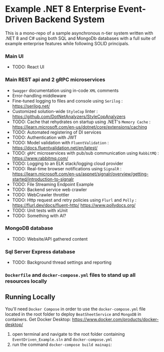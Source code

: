 # Example .NET 8 Enterprise Event-Driven Backend System
This is a mono-repo of a sample asynchronous n-tier system written with .NET 8 and C# using both SQL and MongoDb databases with a full suite of example enterprise features while following SOLID principals.

### Main UI
  - TODO: React UI

### Main REST api and 2 gRPC microservices
  - `Swagger` documentation using in-code `XML` comments
  - Error-handling middleware
  - Fine-tuned logging to files and console using `Serilog` : https://serilog.net/
  - Customized solution-wide `StyleCop` linter : https://github.com/DotNetAnalyzers/StyleCopAnalyzers
  - TODO: Cache that rehydrates on startup using .NET's `Memory Cache` : https://learn.microsoft.com/en-us/dotnet/core/extensions/caching  
  - TODO: Automated registering of DI services
  - TODO: Authentication with JWT
  - TODO: Model validation with `FluentValidation` : https://docs.fluentvalidation.net/en/latest/
  - TODO: `gRPC` microservices with pub/sub communication using `RabbitMQ` : https://www.rabbitmq.com/ 
  - TODO: Logging to an ELK stack/logging cloud provider
  - TODO: Real-time browser notifications using `SignalR` : https://learn.microsoft.com/en-us/aspnet/signalr/overview/getting-started/introduction-to-signalr 
  - TODO: File Streaming Endpoint Example
  - TODO: Backend service web crawler
  - TODO: WebCrawler throttler
  - TODO: Http request and retry policies using `Flurl` and `Polly` : https://flurl.dev/docs/fluent-http/ https://www.pollydocs.org/
  - TODO: Unit tests with xUnit
  - TODO: Something with AI?

### MongoDB database 
  - TODO: Website/API gathered content

### Sql Server Express database
  - TODO: Background thread settings and reporting 

### `Dockerfile` and `docker-compose.yml` files to stand up all resources locally

## Running Locally

You'll need `Docker Compose` in order to use the `docker-compose.yml` file located in the root folder to deploy `BeatSheetService` and `MongoDB` in containers.
Get Docker Desktop: https://www.docker.com/products/docker-desktop/

1) open terminal and navigate to the root folder containing `EventDriven_Example.sln` and `docker-compose.yml`
2) run the command `docker-compose build mainapi`: